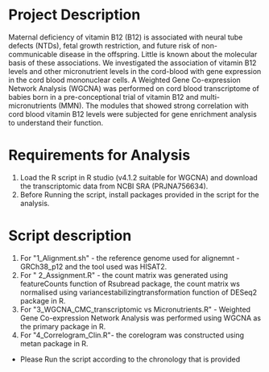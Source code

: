 # Project Description
Maternal deficiency of vitamin B12 (B12) is associated with neural tube defects (NTDs), fetal growth restriction, and future risk of non-communicable disease in the offspring. Little is known about the molecular basis of these associations. We investigated the association of vitamin B12 levels and other micronutrient levels in the cord-blood with gene expression in the cord blood mononuclear cells.
A Weighted Gene Co-expression Network Analysis (WGCNA) was performed on cord blood transcriptome of babies born in a pre-conceptional trial of vitamin B12 and multi-micronutrients (MMN). The modules that showed strong correlation with cord blood vitamin B12 levels were subjected for gene enrichment analysis to understand their function.
# Requirements for Analysis 
 1. Load the R script in R studio (v4.1.2 suitable for WGCNA) and download the  transcriptomic data from NCBI SRA (PRJNA756634).
 2. Before Running the script, install packages provided in the script for the analysis.
# Script description
 1. For "1_Alignment.sh" - the reference genome used for alignemnt - GRCh38_p12 and the tool used was HISAT2.
 2.  For " 2_Assignment.R" - the count matrix was generated using featureCounts function of Rsubread package, the count matrix ws normalised using variancestabilizingtransformation function of DESeq2 package in R.
 3.  For "3_WGCNA_CMC_transcriptomic vs Micronutrients.R" - Weighted Gene Co-expression Network Analysis was performed using WGCNA as the primary package in R.
 4.  For "4_Correlogram_Clin.R"- the corelogram was constructed using metan package in R.
* Please Run the script according to the chronology that is provided
